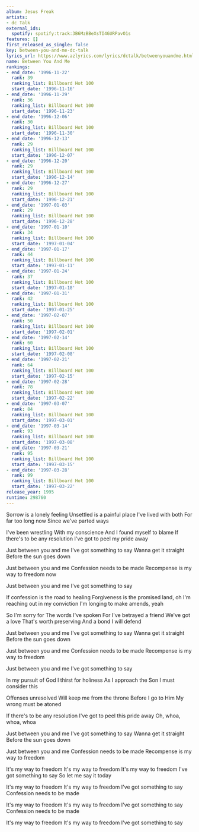 ```yaml
---
album: Jesus Freak
artists:
- dc Talk
external_ids:
  spotify: spotify:track:3B6MzBBeXsTI4GURPavO1s
features: []
first_released_as_single: false
key: between-you-and-me-dc-talk
lyrics_url: https://www.azlyrics.com/lyrics/dctalk/betweenyouandme.html
name: Between You And Me
rankings:
- end_date: '1996-11-22'
  rank: 39
  ranking_list: Billboard Hot 100
  start_date: '1996-11-16'
- end_date: '1996-11-29'
  rank: 36
  ranking_list: Billboard Hot 100
  start_date: '1996-11-23'
- end_date: '1996-12-06'
  rank: 30
  ranking_list: Billboard Hot 100
  start_date: '1996-11-30'
- end_date: '1996-12-13'
  rank: 29
  ranking_list: Billboard Hot 100
  start_date: '1996-12-07'
- end_date: '1996-12-20'
  rank: 29
  ranking_list: Billboard Hot 100
  start_date: '1996-12-14'
- end_date: '1996-12-27'
  rank: 29
  ranking_list: Billboard Hot 100
  start_date: '1996-12-21'
- end_date: '1997-01-03'
  rank: 29
  ranking_list: Billboard Hot 100
  start_date: '1996-12-28'
- end_date: '1997-01-10'
  rank: 34
  ranking_list: Billboard Hot 100
  start_date: '1997-01-04'
- end_date: '1997-01-17'
  rank: 44
  ranking_list: Billboard Hot 100
  start_date: '1997-01-11'
- end_date: '1997-01-24'
  rank: 37
  ranking_list: Billboard Hot 100
  start_date: '1997-01-18'
- end_date: '1997-01-31'
  rank: 42
  ranking_list: Billboard Hot 100
  start_date: '1997-01-25'
- end_date: '1997-02-07'
  rank: 50
  ranking_list: Billboard Hot 100
  start_date: '1997-02-01'
- end_date: '1997-02-14'
  rank: 60
  ranking_list: Billboard Hot 100
  start_date: '1997-02-08'
- end_date: '1997-02-21'
  rank: 64
  ranking_list: Billboard Hot 100
  start_date: '1997-02-15'
- end_date: '1997-02-28'
  rank: 78
  ranking_list: Billboard Hot 100
  start_date: '1997-02-22'
- end_date: '1997-03-07'
  rank: 84
  ranking_list: Billboard Hot 100
  start_date: '1997-03-01'
- end_date: '1997-03-14'
  rank: 93
  ranking_list: Billboard Hot 100
  start_date: '1997-03-08'
- end_date: '1997-03-21'
  rank: 95
  ranking_list: Billboard Hot 100
  start_date: '1997-03-15'
- end_date: '1997-03-28'
  rank: 99
  ranking_list: Billboard Hot 100
  start_date: '1997-03-22'
release_year: 1995
runtime: 298760
---
```

Sorrow is a lonely feeling
Unsettled is a painful place
I've lived with both
For far too long now
Since we've parted ways

I've been wrestling
With my conscience
And I found myself to blame
If there's to be any resolution
I've got to peel my pride away

Just between you and me
I've got something to say
Wanna get it straight
Before the sun goes down

Just between you and me
Confession needs to be made
Recompense is my way to freedom now

Just between you and me
I've got something to say

If confession is the road to healing
Forgiveness is the promised land, oh
I'm reaching out in my conviction
I'm longing to make amends, yeah

So I'm sorry for
The words I've spoken
For I've betrayed a friend
We've got a love
That's worth preserving
And a bond I will defend

Just between you and me
I've got something to say
Wanna get it straight
Before the sun goes down

Just between you and me
Confession needs to be made
Recompense is my way to freedom

Just between you and me
I've got something to say

In my pursuit of God
I thirst for holiness
As I approach the Son
I must consider this

Offenses unresolved
Will keep me from the throne
Before I go to Him
My wrong must be atoned

If there's to be any resolution
I've got to peel this pride away
Oh, whoa, whoa, whoa

Just between you and me
I've got something to say
Wanna get it straight
Before the sun goes down

Just between you and me
Confession needs to be made
Recompense is my way to freedom

It's my way to freedom
It's my way to freedom
It's my way to freedom
I've got something to say
So let me say it today

It's my way to freedom
It's my way to freedom
I've got something to say
Confession needs to be made

It's my way to freedom
It's my way to freedom
I've got something to say
Confession needs to be made

It's my way to freedom
It's my way to freedom
I've got something to say
